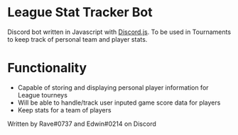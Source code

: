 # League Stat Tracker Bot

Discord bot written in Javascript with [Discord.js](https://discord.js.org/#/).
To be used in Tournaments to keep track of personal team and player stats.

# Functionality 
- Capable of storing and displaying personal player information for League tourneys
- Will be able to handle/track user inputed game score data for players
- Keep stats for a team of players

Written by Rave#0737 and Edwin#0214 on Discord